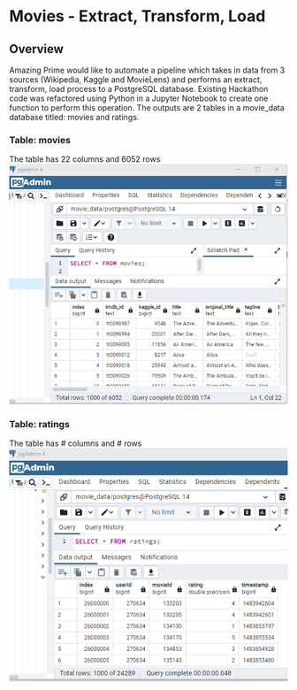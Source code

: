 # Movies - Extract, Transform, Load

## Overview

Amazing Prime would like to automate a pipeline which takes in data from 3 sources (Wikipedia, Kaggle and MovieLens) and performs an extract, transform, load process to a PostgreSQL database.  Existing Hackathon code was refactored using Python in a Jupyter Notebook to create one function to perform this operation.  The outputs are 2 tables in a movie_data database titled:  movies and ratings.

### Table: movies
The table has 22 columns and 6052 rows
![movies](https://github.com/lnshewmo/Movies-ETL/blob/main/movies%20query.png)

### Table: ratings
The table has # columns and # rows
![movies](https://github.com/lnshewmo/Movies-ETL/blob/main/ratings%20query.png)
